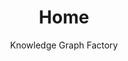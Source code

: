 ---
# Feel free to add content and custom Front Matter to this file.
# To modify the layout, see https://jekyllrb.com/docs/themes/#overriding-theme-defaults

layout: home
permalink: "/"
header: Home
title: Home
head: Graphlet AI
subtitle: Knowledge Graph Factory
description: Extract, Transform, Resolve, Model, Predict, Explain
background: home/bg.png
---